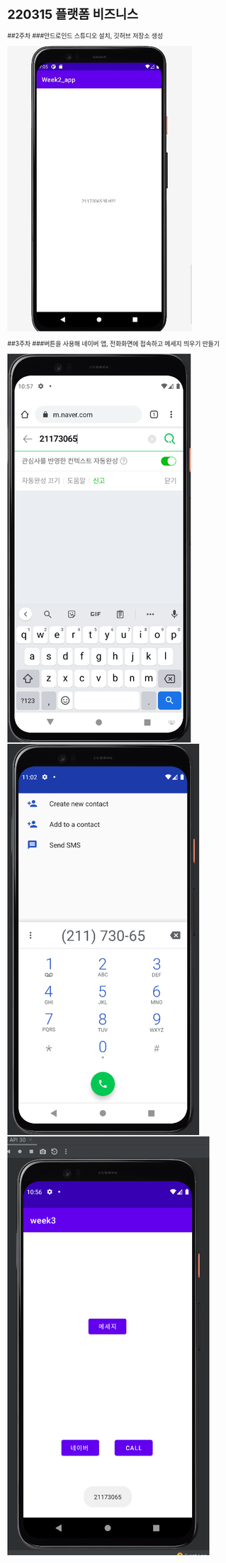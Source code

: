 # 220315 플랫폼 비즈니스
##2주차
###안드로인드 스튜디오 설치, 깃허브 저장소 생성


<img width="" height="" src="./pic/220315.JPG"></img>



##3주차
###버튼을 사용해 네이버 앱, 전화화면에 접속하고 메세지 띄우기 만들기 



<img width="" height="" src="./pic/naver.png"></img>
<img width="" height="" src="./pic/call.png"></img>
<img width="" height="" src="./pic/message.png"></img>



